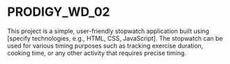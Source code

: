 # PRODIGY_WD_02
This project is a simple, user-friendly stopwatch application built using [specify technologies, e.g., HTML, CSS, JavaScript]. The stopwatch can be used for various timing purposes such as tracking exercise duration, cooking time, or any other activity that requires precise timing.
